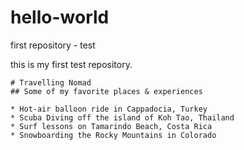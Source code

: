 # hello-world
first repository - test

this is my first test repository.

	# Travelling Nomad
	## Some of my favorite places & experiences

	* Hot-air balloon ride in Cappadocia, Turkey
	* Scuba Diving off the island of Koh Tao, Thailand
	* Surf lessons on Tamarindo Beach, Costa Rica
	* Snowboarding the Rocky Mountains in Colorado

